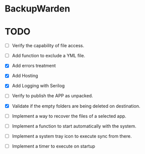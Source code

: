 # BackupWarden

# TODO
- [ ] Verify the capability of file access.
- [ ] Add function to exclude a YML file.
- [x] Add errors treatment
- [x] Add Hosting
- [x] Add Logging with Serilog
- [ ] Verify to publish the APP as unpacked.
- [x] Validate if the empty folders are being deleted on destination.
- [ ] Implement a way to recover the files of a selected app.
- [ ] Implement a function to start automatically with the system.
- [ ] Implement a system tray icon to execute sync from there.
- [ ] Implement a timer to execute on startup

